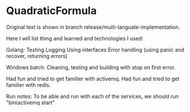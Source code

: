 # QuadraticFormula

Original text is shown in branch release/multi-languate-implementation.

Here I will list thing and learned and technologies I used:

Golang:
	Testing
	Logging
	Using interfaces
	Error handling (using panic and recover, returning errors)

Windows batch:
	Cleaning, testing and building with stop on first error.
	
Had fun and tried to get familier with activemq.
Had fun and tried to get familier with redis.

Run notes:
To be able and run with each of the services, we should run "bin\activemq start"
